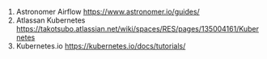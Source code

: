 1. Astronomer Airflow https://www.astronomer.io/guides/
2. Atlassan Kubernetes https://takotsubo.atlassian.net/wiki/spaces/RES/pages/135004161/Kubernetes
3. Kubernetes.io https://kubernetes.io/docs/tutorials/